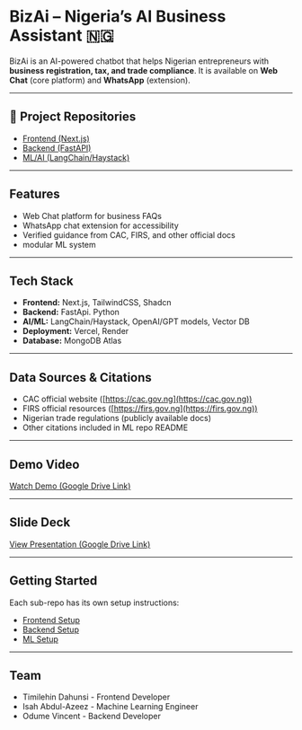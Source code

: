# BizAi – Nigeria’s AI Business Assistant 🇳🇬

BizAi is an AI-powered chatbot that helps Nigerian entrepreneurs with 
**business registration, tax, and trade compliance**. 
It is available on **Web Chat** (core platform) and **WhatsApp** (extension).

---

## 🔗 Project Repositories
- [Frontend (Next.js)](https://github.com/Vit-Solution/frontend_biz_ai)  
- [Backend (FastAPI)](https://github.com/Vit-Solution/VIT-API)  
- [ML/AI (LangChain/Haystack)](https://github.com/Vit-Solution/rag-faq-algo)  

---

## Features
- Web Chat platform for business FAQs  
- WhatsApp chat extension for accessibility  
- Verified guidance from CAC, FIRS, and other official docs  
- modular ML system  

---

## Tech Stack
- **Frontend:** Next.js, TailwindCSS, Shadcn  
- **Backend:** FastApi. Python  
- **AI/ML:** LangChain/Haystack, OpenAI/GPT models, Vector DB  
- **Deployment:** Vercel, Render
- **Database:** MongoDB Atlas  

---

## Data Sources & Citations
- CAC official website ([https://cac.gov.ng](https://cac.gov.ng))  
- FIRS official resources ([https://firs.gov.ng](https://firs.gov.ng))  
- Nigerian trade regulations (publicly available docs)  
- Other citations included in ML repo README  

---

## Demo Video
 [Watch Demo (Google Drive Link)](https://drive.google.com/file/d/1Nj7trzk7RjklM5BcrEYH2XzILJEzwgPa/view?usp=drive_link)  

---

## Slide Deck
 [View Presentation (Google Drive Link)](https://docs.google.com/presentation/d/1AQ5w_IUg_71YJ3FuYILeKZXW_7sXb1N2/edit?usp=drive_link&ouid=117929170314915765574&rtpof=true&sd=true)  

---

## Getting Started
Each sub-repo has its own setup instructions:  

- [Frontend Setup](https://github.com/Vit-Solution/frontend_biz_ai)  
- [Backend Setup](https://github.com/Vit-Solution/VIT-API#readme)  
- [ML Setup](https://github.com/Vit-Solution/rag-faq-algo#readme)  

---

## Team
- Timilehin Dahunsi - Frontend Developer
- Isah Abdul-Azeez  - Machine Learning Engineer
- Odume Vincent     - Backend Developer
